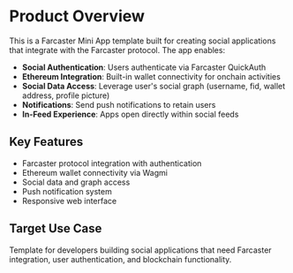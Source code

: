 # Product Overview

This is a Farcaster Mini App template built for creating social applications that integrate with the Farcaster protocol. The app enables:

- **Social Authentication**: Users authenticate via Farcaster QuickAuth
- **Ethereum Integration**: Built-in wallet connectivity for onchain activities
- **Social Data Access**: Leverage user's social graph (username, fid, wallet address, profile picture)
- **Notifications**: Send push notifications to retain users
- **In-Feed Experience**: Apps open directly within social feeds

## Key Features
- Farcaster protocol integration with authentication
- Ethereum wallet connectivity via Wagmi
- Social data and graph access
- Push notification system
- Responsive web interface

## Target Use Case
Template for developers building social applications that need Farcaster integration, user authentication, and blockchain functionality.